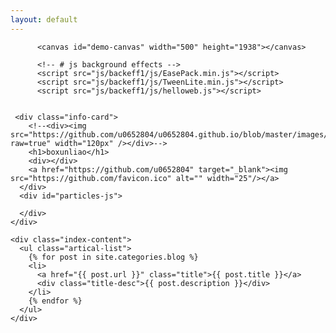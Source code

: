 ```yaml
---
layout: default
---
```

<style>
#demo-canvas{
	background:rgba(255,255,255,0);/*关键点*/
	position:absolute;
	z-index:1;/*确保在遮盖的元素的上方*/
	top:0px;
	left:0px;
}
</style>

<body>
  <div class="index-wrapper">
    <div class="aside" id="large-header">

	

          <canvas id="demo-canvas" width="500" height="1938"></canvas>

          <!-- # js background effects -->
          <script src="js/backeff1/js/EasePack.min.js"></script>
          <script src="js/backeff1/js/TweenLite.min.js"></script>
          <script src="js/backeff1/js/helloweb.js"></script>
	 
     
	 <div class="info-card">
	    <!--<div><img src="https://github.com/u0652804/u0652804.github.io/blob/master/images/avatar.jpg?raw=true" width="120px" /></div>-->
        <h1>boxunliao</h1>
        <div></div>
		<a href="https://github.com/u0652804" target="_blank"><img src="https://github.com/favicon.ico" alt="" width="25"/></a>
      </div>
      <div id="particles-js">
	  
	  </div>
    </div>

    <div class="index-content">
      <ul class="artical-list">
        {% for post in site.categories.blog %}
        <li>
          <a href="{{ post.url }}" class="title">{{ post.title }}</a>
          <div class="title-desc">{{ post.description }}</div>
        </li>
        {% endfor %}
      </ul>
    </div>
  </div>
</body>
